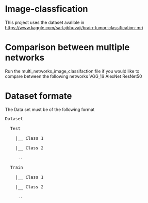 # Image-classfication
This project uses the dataset avalible in https://www.kaggle.com/sartajbhuvaji/brain-tumor-classification-mri


# Comparison between multiple networks
Run the multi_networks_image_classifaction file if you would like to compare between the following networks
VGG_16
AlexNet
ResNet50

# Dataset formate

The Data set must be of the following format
<pre>
Dataset <br/>
  Test<br/>
    |__ Class 1 <br/>
    |__ Class 2 <br/>
     .. <br/>
  Train <br/>
    |__ Class 1 <br/>
    |__ Class 2 <br/>
     .. <br/>

